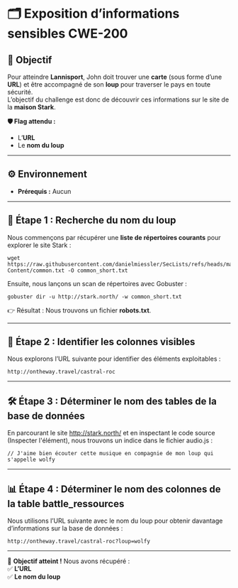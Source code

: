 # 🗂️ Exposition d’informations sensibles CWE-200

## 🎯 Objectif
Pour atteindre **Lannisport**, John doit trouver une **carte** (sous forme d’une **URL**) et être accompagné de son **loup** pour traverser le pays en toute sécurité.  
L’objectif du challenge est donc de découvrir ces informations sur le site de la **maison Stark**.

**🛡️ Flag attendu :**  
- L’**URL**  
- Le **nom du loup**  

---

## ⚙️ Environnement  
- **Prérequis :** Aucun  

---

## 🚀 Étape 1 : Recherche du nom du loup  

Nous commençons par récupérer une **liste de répertoires courants** pour explorer le site Stark :  

```
wget https://raw.githubusercontent.com/danielmiessler/SecLists/refs/heads/master/Discovery/Web-Content/common.txt -O common_short.txt 
```

Ensuite, nous lançons un scan de répertoires avec Gobuster :
```
gobuster dir -u http://stark.north/ -w common_short.txt
```
👉 Résultat : Nous trouvons un fichier **robots.txt**.

---

## 🔎 Étape 2 : Identifier les colonnes visibles  

Nous explorons l’URL suivante pour identifier des éléments exploitables :
```
http://ontheway.travel/castral-roc
```
---

## 🛠️ Étape 3 : Déterminer le nom des tables de la base de données

En parcourant le site http://stark.north/ et en inspectant le code source (Inspecter l'élément), nous trouvons un indice dans le fichier audio.js :
```
// J'aime bien écouter cette musique en compagnie de mon loup qui s'appelle wolfy
```

---

## 📊 Étape 4 : Déterminer le nom des colonnes de la table battle_ressources

Nous utilisons l’URL suivante avec le nom du loup pour obtenir davantage d’informations sur la base de données :
```
http://ontheway.travel/castral-roc?loup=wolfy
```

---

🎯 **Objectif atteint !** Nous avons récupéré :  
✅ **L’URL**  
✅ **Le nom du loup**